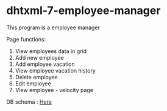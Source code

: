 # dhtxml-7-employee-manager

This program is a employee manager </br>

Page functions:

1. View employees data in grid </br>
2. Add new employee </br>
3. Add employee vacation </br>
4. View employee vacation history </br>
5. Delete employee </br>
5. Edit employee </br>
6. View employee - velocity page</br>

DB schema : [Here](https://github.com/SkarlexDev/dhtxml-7-employee-manager/blob/main/src/main/webapp/static/fake-data/data)
